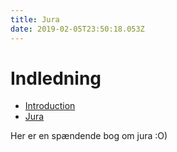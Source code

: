 ```yaml
---
title: Jura
date: 2019-02-05T23:50:18.053Z
---
```

# Indledning

* [Introduction](README.md)
* [Jura](jura-6.md)

Her er en spændende bog om jura :O)

